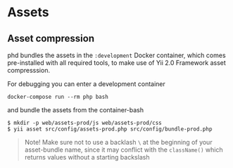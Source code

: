 Assets
======




Asset compression
-----------------

phd bundles the assets in the `:development` Docker container, which comes pre-installed with all required
tools, to make use of Yii 2.0 Framework asset compresssion.

For debugging you can enter a development container

    docker-compose run --rm php bash

and bundle the assets from the container-bash
    
    $ mkdir -p web/assets-prod/js web/assets-prod/css       
    $ yii asset src/config/assets-prod.php src/config/bundle-prod.php
    
> Note! Make sure not to use a backlash `\` at the beginning of your asset-bundle name, since it may conflict with
> the `className()` which returns values without a starting backslash
